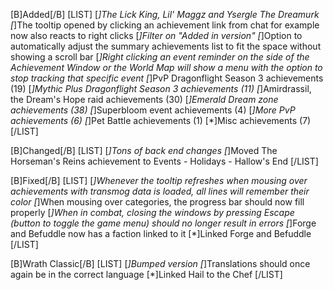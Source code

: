 [B]Added[/B]
[LIST]
[*]The Lick King, Lil' Maggz and Ysergle The Dreamurk
[*]The tooltip opened by clicking an achievement link from chat for example now also reacts to right clicks
[*]Filter on "Added in version"
[*]Option to automatically adjust the summary achievements list to fit the space without showing a scroll bar
[*]Right clicking an event reminder on the side of the Achievement Window or the World Map will show a menu with the option to stop tracking that specific event
[*]PvP Dragonflight Season 3 achievements (19)
[*]Mythic Plus Dragonflight Season 3 achievements (11)
[*]Amirdrassil, the Dream's Hope raid achievements (30)
[*]Emerald Dream zone achievements (38)
[*]Superbloom event achievements (4)
[*]More PvP achievements (6)
[*]Pet Battle achievements (1)
[*]Misc achievements (7)
[/LIST]

[B]Changed[/B]
[LIST]
[*]Tons of back end changes
[*]Moved The Horseman's Reins achievement to Events - Holidays - Hallow's End
[/LIST]

[B]Fixed[/B]
[LIST]
[*]Whenever the tooltip refreshes when mousing over achievements with transmog data is loaded, all lines will remember their color
[*]When mousing over categories, the progress bar should now fill properly
[*]When in combat, closing the windows by pressing Escape (button to toggle the game menu) should no longer result in errors
[*]Forge and Befuddle now has a faction linked to it
[*]Linked Forge and Befuddle
[/LIST]

[B]Wrath Classic[/B]
[LIST]
[*]Bumped version
[*]Translations should once again be in the correct language
[*]Linked Hail to the Chef
[/LIST]